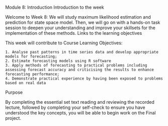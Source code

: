 Module 8: Introduction
Introduction to the week

Welcome to Week 8: We will study maximum likelihood estimation and prediction for state space model. Then, we will go on with a hands-on task session to deepen your understanding and improve your skillsets for the implementation of these methods.
Links to the learning objectives

This week will contribute to Course Learning Objectives:

    1. Analyse past patterns in time series data and develop appropriate models for forecasting;
    2. Estimate forecasting models using R software
    3. Apply methods of forecasting to practical problems including assessing forecast accuracy and criticising the results to enhance forecasting performance;
    4. Demonstrate practical experience by having been exposed to problems based on real data

Purpose

By completing the essential set text reading and reviewing the recorded lecture, followed by completing your self-check to ensure you have understood the key concepts, you will be able to begin work on the Final project. 